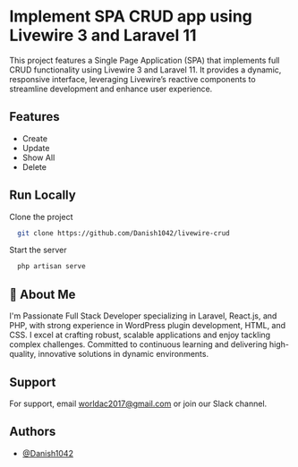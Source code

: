 
# Implement SPA CRUD app using Livewire 3 and Laravel 11

This project features a Single Page Application (SPA) that implements full CRUD functionality using Livewire 3 and Laravel 11. It provides a dynamic, responsive interface, leveraging Livewire’s reactive components to streamline development and enhance user experience.


## Features

- Create
- Update
- Show All
- Delete

## Run Locally

Clone the project

```bash
  git clone https://github.com/Danish1042/livewire-crud
```

Start the server

```bash
  php artisan serve
```

## 🚀 About Me
I'm Passionate Full Stack Developer specializing in Laravel, React.js, and PHP, with strong experience in WordPress plugin development, HTML, and CSS. I excel at crafting robust, scalable applications and enjoy tackling complex challenges. Committed to continuous learning and delivering high-quality, innovative solutions in dynamic environments.


## Support

For support, email worldac2017@gmail.com or join our Slack channel.


## Authors

- [@Danish1042](https://www.github.com/Danish1042)

